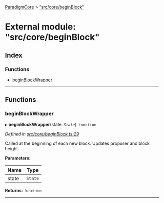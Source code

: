 [ParadigmCore](../README.md) > ["src/core/beginBlock"](../modules/_src_core_beginblock_.md)

# External module: "src/core/beginBlock"

## Index

### Functions

* [beginBlockWrapper](_src_core_beginblock_.md#beginblockwrapper)

---

## Functions

<a id="beginblockwrapper"></a>

###  beginBlockWrapper

▸ **beginBlockWrapper**(state: *`State`*): `function`

*Defined in [src/core/beginBlock.ts:29](https://github.com/paradigmfoundation/paradigmcore/blob/7d688ae/src/core/beginBlock.ts#L29)*

Called at the beginning of each new block. Updates proposer and block height.

**Parameters:**

| Name | Type |
| ------ | ------ |
| state | `State` |

**Returns:** `function`

___

